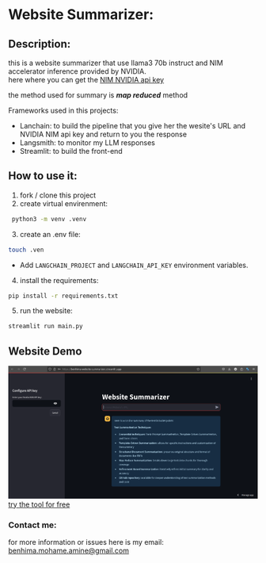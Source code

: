 # Website Summarizer:

## Description:
this is a website summarizer that use llama3 70b instruct and NIM accelerator inference provided by NVIDIA. <br/>
here where you can get the [NIM NVIDIA api key](https://build.nvidia.com/explore/discover) <br/>

the method used for summary is **_map reduced_** method <br/>

Frameworks used in this projects:
- Lanchain: to build the pipeline that you give her the wesite's URL and NVIDIA NIM api key and return 
to you the response
- Langsmith: to monitor my LLM responses
- Streamlit: to build the front-end


## How to use it:
1. fork / clone this project
2. create virtual envirenment: <br/>
```sh
 python3 -m venv .venv
 ```
3. create an .env file: <br/>
 ```sh
 touch .ven
 ```
 - Add `LANGCHAIN_PROJECT` and `LANGCHAIN_API_KEY` environment variables.
4. install the requirements: <br/>
```sh
pip install -r requirements.txt
```
5. run the website: <br/>
```bash
streamlit run main.py
```
## Website Demo
![website Demo image](./github-images/website-image.png)
[try the tool for free](https://benhima-website-summarizer.streamlit.app/)

### Contact me:
for more information or issues here is my email:
benhima.mohame.amine@gmail.com
